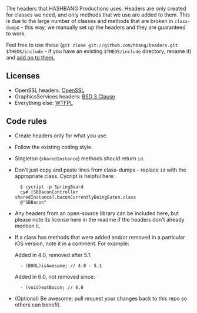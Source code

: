 The headers that HASHBANG Productions uses. Headers are only created for classes we need, and only methods that we use are added to them. This is due to the large number of classes and methods that are broken in `class-dump`s - this way, we manually set up the headers and they are guaranteed to work.

Feel free to use these (`git clone git://github.com/hbang/headers.git $THEOS/include` - if you have an existing `$THEOS/include` directory, rename it) and [add on to them.](https://github.com/hbang/headers/pulls)

## Licenses
* OpenSSL headers: [OpenSSL](https://www.openssl.org/source/license.html)
* GraphicsServices headers: [BSD 3 Clause](http://opensource.org/licenses/BSD-3-Clause)
* Everything else: [WTFPL](http://wtfpl.net)

## Code rules
* Create headers only for what you use.
* Follow the existing coding style.
* Singleton (`sharedInstance`) methods should return `id`.
* Don't just copy and paste lines from class-dumps - replace `id` with the appropriate class. Cycript is helpful here:

        $ cycript -p SpringBoard
        cy# [SBBaconController sharedInstance].baconCurrentlyBeingEaten.class
        @"SBBacon"
* Any headers from an open-source library can be included here, but please note its license here in the readme if the headers don't already mention it.
* If a class has methods that were added and/or removed in a particular iOS version, note it in a comment. For example:

    Added in 4.0, removed after 5.1:

        - (BOOL)isAwesome; // 4.0 - 5.1

    Added in 6.0, not removed since:

        - (void)eatBacon; // 6.0
* (Optional) Be awesome; pull request your changes back to this repo so others can benefit.
